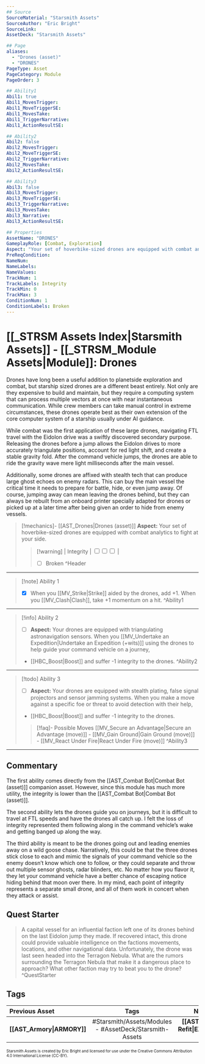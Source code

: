 ```yaml
---
## Source
SourceMaterial: "Starsmith Assets"
SourceAuthor: "Eric Bright"
SourceLink: 
AssetDeck: "Starsmith Assets"

## Page
aliases: 
  - "Drones (asset)"
  - "DRONES"
PageType: Asset
PageCategory: Module
PageOrder: 3

## Ability1
Abil1: true 
Abil1_MovesTrigger: 
Abil1_MoveTriggerSE: 
Abil1_MovesTake: 
Abil1_TriggerNarrative: 
Abil1_ActionResultSE: 

## Ability2
Abil2: false 
Abil2_MovesTrigger: 
Abil2_MoveTriggerSE: 
Abil2_TriggerNarrative: 
Abil2_MovesTake: 
Abil2_ActionResultSE: 

## Ability3
Abil3: false 
Abil3_MovesTrigger: 
Abil3_MoveTriggerSE: 
Abil3_TriggerNarrative: 
Abil3_MovesTake: 
Abil3_Narrative: 
Abil3_ActionResultSE: 

## Properties
AssetName: "DRONES"
GameplayRole: [Combat, Exploration]
Aspect: "Your set of hoverbike-sized drones are equipped with combat analytics to fight at your side."
PreReqCondition: 
NameNum: 
NameLabels: 
NameValues: 
TrackNum: 1
TrackLabels: Integrity
TrackMin: 0
TrackMax: 3
ConditionNum: 1
ConditionLabels: Broken
---
```

# [[_STRSM Assets Index|Starsmith Assets]] - [[_STRSM_Module Assets|Module]]: Drones
Drones have long been a useful addition to planetside exploration and combat, but starship sized drones are a different beast entirely. Not only are they expensive to build and maintain, but they require a computing system that can process multiple vectors at once with near instantaneous communication. While crew members can take manual control in extreme circumstances, these drones operate best as their own extension of the core computer system of a starship usually under AI guidance.

While combat was the first application of these large drones, navigating FTL travel with the Eidolon drive was a swiftly discovered secondary purpose. Releasing the drones before a jump allows the Eidolon drives to more accurately triangulate positions, account for red light shift, and create a stable gravity fold. After the command vehicle jumps, the drones are able to ride the gravity wave mere light milliseconds after the main vessel.

Additionally, some drones are affixed with stealth tech that can produce large ghost echoes on enemy radars. This can buy the main vessel the critical time it needs to prepare for battle, hide, or even jump away. Of course, jumping away can mean leaving the drones behind, but they can always be rebuilt from an onboard printer specially adapted for drones or picked up at a later time after being given an order to hide from enemy vessels.

> [!mechanics]- [[AST_Drones|Drones (asset)]]
> **Aspect:** Your set of hoverbike-sized drones are equipped with combat analytics to fight at your side.
> > [!warning] | Integrity | <input type="checkbox" /><input type="checkbox" /><input type="checkbox" /> |
> > - [ ] Broken ^Header
___

> [!note] Ability 1
> - [x] When you [[MV_Strike|Strike]] aided by the drones, add +1. 
> When you [[MV_Clash|Clash]], take +1 momentum on a hit. ^Ability1
___
> [!info] Ability 2
> - [ ] **Aspect:** Your drones are equipped with triangulating astronavigation sensors.
> When you [[MV_Undertake an Expedition|Undertake an Expedition (+wits)]] using the drones to help guide your command vehicle on a journey, 
> - [[HBC_Boost|Boost]]  and suffer -1 integrity to the drones. ^Ability2
___
> [!todo] Ability 3
> - [ ] **Aspect:** Your drones are equipped with stealth plating, false signal projectors and sensor jamming systems.
> When you make a move against a specific foe or threat to avoid detection with their help,
> - [[HBC_Boost|Boost]] and suffer -1 integrity to the drones.
> > [!faq]- Possible Moves
> > [[MV_Secure an Advantage|Secure an Advantage (move)]] - [[MV_Gain Ground|Gain Ground (move)]] - [[MV_React Under Fire|React Under Fire (move)]] ^Ability3

___

## Commentary
The first ability comes directly from the [[AST_Combat Bot|Combat Bot (asset)]] companion asset. However, since this module has much more utility, the integrity is lower than the [[AST_Combat Bot|Combat Bot (asset)]]. 

The second ability lets the drones guide you on journeys, but it is difficult to travel at FTL speeds and have the drones all catch up. I felt the loss of integrity represented them following along in the command vehicle’s wake and getting banged up along the way. 

The third ability is meant to be the drones going out and leading enemies away on a wild goose chase. Narratively, this could be that the three drones stick close to each and mimic the signals of your command vehicle so the enemy doesn’t know which one to follow, or they could separate and throw out multiple sensor ghosts, radar blinders, etc. No matter how you flavor it, they let your command vehicle have a better chance of escaping notice hiding behind that moon over there. In my mind, each point of integrity represents a separate small drone, and all of them work in concert when they attack or assist.

## Quest Starter
>A capital vessel for an influential faction left one of its drones behind on the last Eidolon jump they made. If recovered intact, this drone could provide valuable intelligence on the factions movements, locations, and other navigational data. Unfortunately, the drone was last seen headed into the Terragon Nebula. What are the rumors surrounding the Terragon Nebula that make it a dangerous place to approach? What other faction may try to beat you to the drone? ^QuestStarter

## Tags

| Previous Asset| Tags | Next Asset |
| :--- | :---: | ---: |
| **[[AST_Armory\|ARMORY]]** | #Starsmith/Assets/Modules - #AssetDeck/Starsmith-Assets | **[[AST_External Refit\|EXTERNAL REFIT]]** |

<font size=-2>Starsmith Assets is created by Eric Bright and licensed for use under the Creative Commons Attribution 4.0 International License (CC-BY).</font>